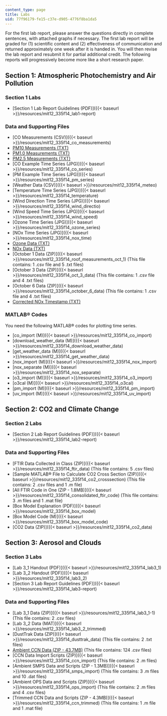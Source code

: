 ```yaml
---
content_type: page
title: Labs
uid: 77f96179-fe15-c37e-d905-4776f8ba1da5
---
```


For the first lab report, please answer the questions directly in complete sentences, with attached graphs if necessary. The first lab report will be graded for (1) scientific content and (2) effectiveness of communication and returned approximately one week after it is handed in. You will then revise the lab report and resubmit it for partial additional credit. The following reports will progressively become more like a short research paper.

Section 1: Atmospheric Photochemistry and Air Pollution
-------------------------------------------------------

### Section 1 Labs

*   [Section 1 Lab Report Guidelines (PDF)]({{< baseurl >}}/resources/mit12_335f14_lab1-report)

### Data and Supporting Files

*   [CO Measurements (CSV)]({{< baseurl >}}/resources/mit12_335f14_co_measurements)
*   [PM10 Measurements (TXT)](./resolveuid/810df4fbb538e598592a27a612b55313)
*   [PM1.0 Measurements (TXT)](./resolveuid/7934ad3c78dcc01c6a262527bcd26de3)
*   [PM2.5 Measurements (TXT)](./resolveuid/4808e1befdbec0c4a25b665fdedbd9aa)
*   [CO Example Time Series (JPG)]({{< baseurl >}}/resources/mit12_335f14_co_series)
*   [PM Example Time Series (JPG)]({{< baseurl >}}/resources/mit12_335f14_pm_series)
*   [Weather Data (CSV)]({{< baseurl >}}/resources/mit12_335f14_meteo)
*   [Temperature Time Series (JPG)]({{< baseurl >}}/resources/mit12_335f14_temperature)
*   [Wind Direction Time Series (JPG)]({{< baseurl >}}/resources/mit12_335f14_wind_directio)
*   [Wind Speed Time Series (JPG)]({{< baseurl >}}/resources/mit12_335f14_wind_speed)
*   [Ozone Time Series (JPG)]({{< baseurl >}}/resources/mit12_335f14_ozone_series)
*   [NOx Time Series (JPG)]({{< baseurl >}}/resources/mit12_335f14_nox_time)
*   [Ozone Data (TXT)](./resolveuid/26a366d4d30af0c9952f1ee7927e2478)
*   [NOx Data (TXT)](./resolveuid/d9dc311019a94b3bfc978302d0822664)
*   [October 1 Data (ZIP)]({{< baseurl >}}/resources/mit12_335f14_roof_measurements_oct_1) (This file contains: 1 .csv file and 5 .txt files)
*   [October 3 Data (ZIP)]({{< baseurl >}}/resources/mit12_335f14_oct_3_data) (This file contains: 1 .csv file and 4 .txt files)
*   [October 6 Data (ZIP)]({{< baseurl >}}/resources/mit12_335f14_october_6_data) (This file contains: 1 .csv file and 4 .txt files)
*   [Corrected NOx Timestamp (TXT)](./resolveuid/f02045ca1d95da10269955c255d9d2d2)

### MATLAB® Codes

You need the following MATLAB® codes for plotting time series.

*   [co\_import (M)]({{< baseurl >}}/resources/mit12_335f14_co_import)
*   [download\_weather\_data (M)]({{< baseurl >}}/resources/mit12_335f14_download_weather_data)
*   [get\_weather\_data (M)]({{< baseurl >}}/resources/mit12_335f14_get_weather_data)
*   [nox\_import (M)]({{< baseurl >}}/resources/mit12_335f14_nox_import)
*   [nox\_separate (M)]({{< baseurl >}}/resources/mit12_335f14_nox_separate)
*   [o3\_import (M)]({{< baseurl >}}/resources/mit12_335f14_o3_import)
*   [o3cal (M)]({{< baseurl >}}/resources/mit12_335f14_o3cal)
*   [pm\_import (M)]({{< baseurl >}}/resources/mit12_335f14_pm_import)
*   [uv\_import (M)]({{< baseurl >}}/resources/mit12_335f14_uv_import)

Section 2: CO2 and Climate Change
---------------------------------

### Section 2 Labs

*   [Section 2 Lab Report Guidelines (PDF)]({{< baseurl >}}/resources/mit12_335f14_lab2-report)

### Data and Supporting Files

*   [FTIR Data Collected in Class (ZIP)]({{< baseurl >}}/resources/mit12_335f14_ftir_data) (This file contains: 5 .csv files)
*   [Sample MATLAB® File to Calculate CO2 Cross Section (ZIP)]({{< baseurl >}}/resources/mit12_335f14_co2_crosssection) (This file contains: 2 .csv files and 1 .m file)
*   [All FTIR Code in One (ZIP - 1.8MB)]({{< baseurl >}}/resources/mit12_335f14_consolidated_ftir_code) (This file contains: 3 .m files and 1 .mat file)
*   [Box Model Explanation (PDF)]({{< baseurl >}}/resources/mit12_335f14_box_model)
*   [Box Model Code (M)]({{< baseurl >}}/resources/mit12_335f14_box_model_code)
*   [CO2 Data (ZIP)]({{< baseurl >}}/resources/mit12_335f14_co2_data)

Section 3: Aerosol and Clouds
-----------------------------

### Section 3 Labs

*   [Lab 3\_1 Handout (PDF)]({{< baseurl >}}/resources/mit12_335f14_lab3_1)
*   [Lab 3\_2 Handout (PDF)]({{< baseurl >}}/resources/mit12_335f14_lab3_2)
*   [Section 3 Lab Report Guidelines (PDF)]({{< baseurl >}}/resources/mit12_335f14_lab3-report)

### Data and Supporting Files

*   [Lab 3\_1 Data (ZIP)]({{< baseurl >}}/resources/mit12_335f14_lab3_1-1) (This file contains: 2 .csv files)
*   [Lab 3\_2 Data (MAT)]({{< baseurl >}}/resources/mit12_335f14_lab3_2_trimmed)
*   [DustTrak Data (ZIP)]({{< baseurl >}}/resources/mit12_335f14_dusttrak_data) (This file contains: 2 .txt files)
*   [Ambient CCN Data (ZIP - 43.7MB)](/ans7870/12/12.335/f14/Ambient_CCN_data.zip) (This file contains: 124 .csv files)
*   [CCN Data Import Scripts (ZIP)]({{< baseurl >}}/resources/mit12_335f14_ccn_import) (This file contains: 2 .m files)
*   [Ambient SMPS Data and Scripts (ZIP - 1.3MB)]({{< baseurl >}}/resources/mit12_335f14_smps_import) (This file contains: 3 .m files and 10 .dat files)
*   [Ambient OPS Data and Scripts (ZIP)]({{< baseurl >}}/resources/mit12_335f14_ops_import) (This file contains: 2 .m files and 4 .csv files)
*   [Trimmed CCN Data and Scripts (ZIP - 4.3MB)]({{< baseurl >}}/resources/mit12_335f14_ccn_trimmed) (This file contains: 1 .m file and 1 .mat file)
